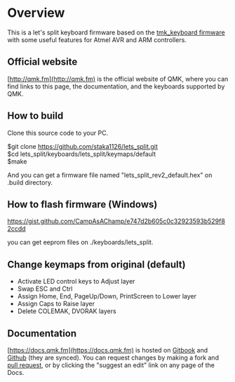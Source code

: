 # Overview

This is a let's split keyboard firmware based on the [tmk\_keyboard firmware](http://github.com/tmk/tmk_keyboard) with some useful features for Atmel AVR and ARM controllers.

## Official website

[http://qmk.fm](http://qmk.fm) is the official website of QMK, where you can find links to this page, the documentation, and the keyboards supported by QMK.

## How to build

Clone this source code to your PC.  

$git clone https://github.com/staka1126/lets_split.git  
$cd lets_split/keyboards/lets_split/keymaps/default  
$make  

And you can get a firmware file named "lets_split_rev2_default.hex" on .build directory.  

## How to flash firmware (Windows)

https://gist.github.com/CampAsAChamp/e747d2b605c0c32923593b529f82ccdd

you can get eeprom files on ./keyboards/lets_split.

## Change keymaps from original (default)
* Activate LED control keys to Adjust layer
* Swap ESC and Ctrl
* Assign Home, End, PageUp/Down, PrintScreen to Lower layer
* Assign Caps to Raise layer
* Delete COLEMAK, DVORAK layers

## Documentation

[https://docs.qmk.fm](https://docs.qmk.fm) is hosted on [Gitbook](https://www.gitbook.com/book/qmk/firmware/details) and [Github](/docs/) (they are synced). You can request changes by making a fork and [pull request](https://github.com/qmk/qmk_firmware/pulls), or by clicking the "suggest an edit" link on any page of the Docs.
